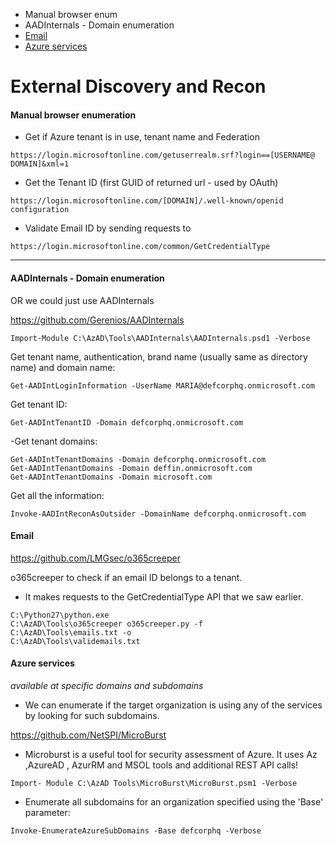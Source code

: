 - Manual browser enum
- AADInternals - Domain enumeration
- [Email](https://github.com/conma293/Azure/blob/main/Recon.md#email)
- [Azure services](https://github.com/conma293/Azure/blob/main/Recon.md#azure-services) 



# External Discovery and Recon

#### Manual browser enumeration
- Get if Azure tenant is in use, tenant name and Federation
```
https://login.microsoftonline.com/getuserrealm.srf?login==[USERNAME@ DOMAIN]&xml=1
```

- Get the Tenant ID (first GUID of returned url - used by OAuth)
```
https://login.microsoftonline.com/[DOMAIN]/.well-known/openid configuration
```

- Validate Email ID by sending requests to
```
https://login.microsoftonline.com/common/GetCredentialType
```

* * *
#### AADInternals - Domain enumeration
OR we could just use AADInternals

https://github.com/Gerenios/AADInternals 

```Import-Module C:\AzAD\Tools\AADInternals\AADInternals.psd1 -Verbose```



Get tenant name, authentication, brand name (usually same as directory name) and domain name:
```
Get-AADIntLoginInformation -UserName MARIA@defcorphq.onmicrosoft.com
```

Get tenant ID:
```
Get-AADIntTenantID -Domain defcorphq.onmicrosoft.com
```

-Get tenant domains:
```
Get-AADIntTenantDomains -Domain defcorphq.onmicrosoft.com
Get-AADIntTenantDomains -Domain deffin.onmicrosoft.com
Get-AADIntTenantDomains -Domain microsoft.com
```

Get all the information:
```
Invoke-AADIntReconAsOutsider -DomainName defcorphq.onmicrosoft.com
```

#### Email
https://github.com/LMGsec/o365creeper

o365creeper to check if an email ID belongs to a tenant.
 
- It makes requests to the GetCredentialType API that we saw earlier.
```
C:\Python27\python.exe
C:\AzAD\Tools\o365creeper o365creeper.py -f
C:\AzAD\Tools\emails.txt -o
C:\AzAD\Tools\validemails.txt
```
#### Azure services 
_available at specific domains and subdomains_
- We can enumerate if the target organization is using any of the services by looking for such subdomains.

https://github.com/NetSPI/MicroBurst

- Microburst is a useful tool for security assessment of Azure. It uses Az ,AzureAD , AzurRM and MSOL tools and additional REST API calls!
```
Import- Module C:\AzAD Tools\MicroBurst\MicroBurst.psm1 -Verbose
```
- Enumerate all subdomains for an organization specified using the 'Base' parameter:
```
Invoke-EnumerateAzureSubDomains -Base defcorphq -Verbose
```
